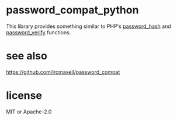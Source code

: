 # password_compat_python

This library provides something similar to PHP's [password_hash](https://www.php.net/manual/function.password-hash.php) and [password_verify](https://www.php.net/manual/function.password-verify.php) functions.

# see also

https://github.com/ircmaxell/password_compat

# license

MIT or Apache-2.0
